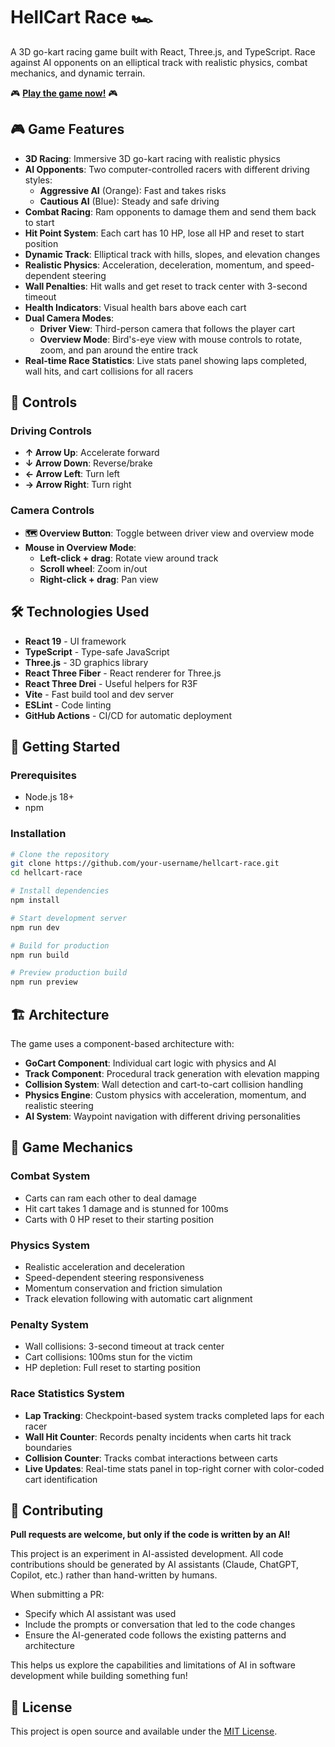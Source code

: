 # HellCart Race 🏎️

A 3D go-kart racing game built with React, Three.js, and TypeScript. Race against AI opponents on an elliptical track with realistic physics, combat mechanics, and dynamic terrain.

🎮 **[Play the game now!](https://erikhellman.github.io/hellcart-race)** 🎮

## 🎮 Game Features

- **3D Racing**: Immersive 3D go-kart racing with realistic physics
- **AI Opponents**: Two computer-controlled racers with different driving styles:
  - **Aggressive AI** (Orange): Fast and takes risks
  - **Cautious AI** (Blue): Steady and safe driving
- **Combat Racing**: Ram opponents to damage them and send them back to start
- **Hit Point System**: Each cart has 10 HP, lose all HP and reset to start position
- **Dynamic Track**: Elliptical track with hills, slopes, and elevation changes
- **Realistic Physics**: Acceleration, deceleration, momentum, and speed-dependent steering
- **Wall Penalties**: Hit walls and get reset to track center with 3-second timeout
- **Health Indicators**: Visual health bars above each cart
- **Dual Camera Modes**: 
  - **Driver View**: Third-person camera that follows the player cart
  - **Overview Mode**: Bird's-eye view with mouse controls to rotate, zoom, and pan around the entire track
- **Real-time Race Statistics**: Live stats panel showing laps completed, wall hits, and cart collisions for all racers

## 🎯 Controls

### Driving Controls
- **↑ Arrow Up**: Accelerate forward
- **↓ Arrow Down**: Reverse/brake
- **← Arrow Left**: Turn left
- **→ Arrow Right**: Turn right

### Camera Controls
- **🗺️ Overview Button**: Toggle between driver view and overview mode
- **Mouse in Overview Mode**:
  - **Left-click + drag**: Rotate view around track
  - **Scroll wheel**: Zoom in/out
  - **Right-click + drag**: Pan view

## 🛠️ Technologies Used

- **React 19** - UI framework
- **TypeScript** - Type-safe JavaScript
- **Three.js** - 3D graphics library
- **React Three Fiber** - React renderer for Three.js
- **React Three Drei** - Useful helpers for R3F
- **Vite** - Fast build tool and dev server
- **ESLint** - Code linting
- **GitHub Actions** - CI/CD for automatic deployment

## 🚀 Getting Started

### Prerequisites

- Node.js 18+ 
- npm

### Installation

```bash
# Clone the repository
git clone https://github.com/your-username/hellcart-race.git
cd hellcart-race

# Install dependencies
npm install

# Start development server
npm run dev

# Build for production
npm run build

# Preview production build
npm run preview
```

## 🏗️ Architecture

The game uses a component-based architecture with:

- **GoCart Component**: Individual cart logic with physics and AI
- **Track Component**: Procedural track generation with elevation mapping
- **Collision System**: Wall detection and cart-to-cart collision handling
- **Physics Engine**: Custom physics with acceleration, momentum, and realistic steering
- **AI System**: Waypoint navigation with different driving personalities

## 🎨 Game Mechanics

### Combat System
- Carts can ram each other to deal damage
- Hit cart takes 1 damage and is stunned for 100ms
- Carts with 0 HP reset to their starting position

### Physics System
- Realistic acceleration and deceleration
- Speed-dependent steering responsiveness
- Momentum conservation and friction simulation
- Track elevation following with automatic cart alignment

### Penalty System
- Wall collisions: 3-second timeout at track center
- Cart collisions: 100ms stun for the victim
- HP depletion: Full reset to starting position

### Race Statistics System
- **Lap Tracking**: Checkpoint-based system tracks completed laps for each racer
- **Wall Hit Counter**: Records penalty incidents when carts hit track boundaries
- **Collision Counter**: Tracks combat interactions between carts
- **Live Updates**: Real-time stats panel in top-right corner with color-coded cart identification

## 🤝 Contributing

**Pull requests are welcome, but only if the code is written by an AI!** 

This project is an experiment in AI-assisted development. All code contributions should be generated by AI assistants (Claude, ChatGPT, Copilot, etc.) rather than hand-written by humans. 

When submitting a PR:
- Specify which AI assistant was used
- Include the prompts or conversation that led to the code changes
- Ensure the AI-generated code follows the existing patterns and architecture

This helps us explore the capabilities and limitations of AI in software development while building something fun!

## 📄 License

This project is open source and available under the [MIT License](LICENSE).
